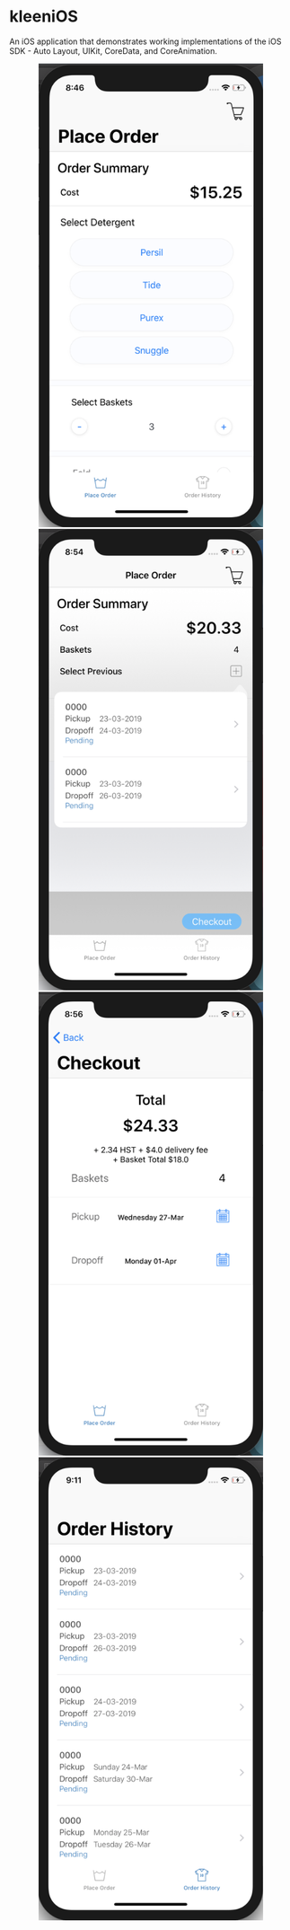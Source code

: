 # kleeniOS
An iOS application that demonstrates working implementations of the iOS SDK - Auto Layout, UIKit, CoreData, and CoreAnimation.
<div align="center">
    <img src="/Screenshot.png" width="400px"</img> 
    <img src="/Screenshot2.png" width="400px"</img>
    <img src="/Screenshot3.png" width="400px"</img>
    <img src="/Screenshot4.png" width="400px"</img>
</div>

